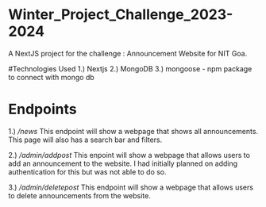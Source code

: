 # Winter_Project_Challenge_2023-2024
A NextJS project for the challenge : Announcement Website for NIT Goa.

#Technologies Used
1.) Nextjs
2.) MongoDB
3.) mongoose - npm package to connect with mongo db

# Endpoints
1.) */news*
This endpoint will show a webpage that shows all announcements. This page will also has a search bar and filters.

2.) */admin/addpost*
This enpoint will show a webpage that allows users to add an announcement to the website. I had initially planned on adding authentication for this but was not able to do so.

3.) */admin/deletepost*
This endpoint will show a webpage that allows users to delete announcements from the website.

